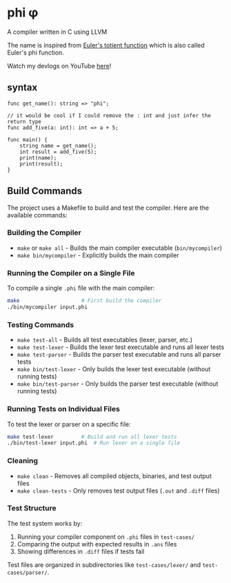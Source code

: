 # phi φ
A compiler written in C using LLVM

The name is inspired from [Euler's totient function](https://en.wikipedia.org/wiki/Euler%27s_totient_function) which is also called Euler's phi function.

Watch my devlogs on YouTube [here](https://www.youtube.com/watch?v=QPHYcFLAWoo&list=PLEgtx_e7NiZeAXGu8U04pLPKDU5zTNG4M&index=3)!


## syntax
```
func get_name(): string => "phi";

// it would be cool if I could remove the : int and just infer the return type
func add_five(a: int): int => a + 5;

func main() {
    string name = get_name();
    int result = add_five(5);
    print(name);
    print(result);
}
```

## Build Commands

The project uses a Makefile to build and test the compiler. Here are the available commands:

### Building the Compiler
- `make` or `make all` - Builds the main compiler executable (`bin/mycompiler`)
- `make bin/mycompiler` - Explicitly builds the main compiler

### Running the Compiler on a Single File
To compile a single `.phi` file with the main compiler:
```bash
make                    # First build the compiler
./bin/mycompiler input.phi
```

### Testing Commands
- `make test-all` - Builds all test executables (lexer, parser, etc.)
- `make test-lexer` - Builds the lexer test executable and runs all lexer tests
- `make test-parser` - Builds the parser test executable and runs all parser tests
- `make bin/test-lexer` - Only builds the lexer test executable (without running tests)
- `make bin/test-parser` - Only builds the parser test executable (without running tests)

### Running Tests on Individual Files
To test the lexer or parser on a specific file:
```bash
make test-lexer         # Build and run all lexer tests
./bin/test-lexer input.phi  # Run lexer on a single file
```

### Cleaning
- `make clean` - Removes all compiled objects, binaries, and test output files
- `make clean-tests` - Only removes test output files (`.out` and `.diff` files)

### Test Structure
The test system works by:
1. Running your compiler component on `.phi` files in `test-cases/`
2. Comparing the output with expected results in `.ans` files
3. Showing differences in `.diff` files if tests fail

Test files are organized in subdirectories like `test-cases/lexer/` and `test-cases/parser/`.
